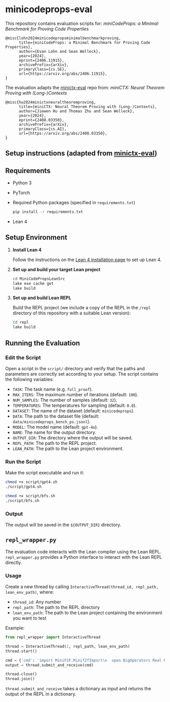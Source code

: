 # minicodeprops-eval

This repository contains evaluation scripts for:
*miniCodeProps: a Minimal Benchmark for Proving Code Properties*
```
@misc{lohn2024minicodepropsminimalbenchmarkproving,
      title={miniCodeProps: a Minimal Benchmark for Proving Code Properties}, 
      author={Evan Lohn and Sean Welleck},
      year={2024},
      eprint={2406.11915},
      archivePrefix={arXiv},
      primaryClass={cs.SE},
      url={https://arxiv.org/abs/2406.11915}, 
}
```


The evaluation adapts the [minictx-eval](https://github.com/cmu-l3/minictx-eval) repo from:
*miniCTX: Neural Theorem Proving with (Long-)Contexts*
```
@misc{hu2024minictxneuraltheoremproving,
      title={miniCTX: Neural Theorem Proving with (Long-)Contexts}, 
      author={Jiewen Hu and Thomas Zhu and Sean Welleck},
      year={2024},
      eprint={2408.03350},
      archivePrefix={arXiv},
      primaryClass={cs.AI},
      url={https://arxiv.org/abs/2408.03350}, 
}
```

## Setup instructions (adapted from [minictx-eval](https://github.com/cmu-l3/minictx-eval))

## Requirements

- Python 3
- PyTorch
- Required Python packages (specified in `requirements.txt`)

  ```bash
  pip install -r requirements.txt
  ```

- Lean 4


## Setup Environment

1. **Install Lean 4**

   Follow the instructions on the [Lean 4 installation page](https://leanprover.github.io/lean4/doc/quickstart.html) to set up Lean 4.

2. **Set up and build your target Lean project**

   ```bash
   cd MiniCodePropsLeanSrc
   lake exe cache get
   lake build
   ```

3. **Set up and build Lean REPL**

   Build the REPL project (we include a copy of the REPL in the `/repl` directory of this repository with a suitable Lean version):

   ```bash
   cd repl
   lake build
   ```

## Running the Evaluation

### Edit the Script

Open a script in the `script/` directory and verify that the paths and parameters are correctly set according to your setup. The script contains the following variables:

- `TASK`: The task name (e.g. `full_proof`).
- `MAX_ITERS`: The maximum number of iterations (default: `100`).
- `NUM_SAMPLES`: The number of samples (default: `32`).
- `TEMPERATURES`: The temperatures for sampling (default: `0.0`).
- `DATASET`: The name of the dataset (default: `minicodeprops`).
- `DATA`: The path to the dataset file (default: `data/minicodeprops_bench_ps.jsonl`).
- `MODEL`: The model name (default: `gpt-4o`).
- `NAME`: The name for the output directory.
- `OUTPUT_DIR`: The directory where the output will be saved.
- `REPL_PATH`: The path to the REPL project.
- `LEAN_PATH`: The path to the Lean project environment.

### Run the Script

Make the script executable and run it:

```bash
chmod +x script/gpt4.sh
./script/gpt4.sh
```

```bash
chmod +x script/bfs.sh
./script/bfs.sh
```

### Output

The output will be saved in the `${OUTPUT_DIR}` directory.

## `repl_wrapper.py`

The evaluation code interacts with the Lean compiler using the Lean REPL. `repl_wrapper.py` provides a Python interface to interact with the Lean REPL directly.

### Usage

Create a new thread by calling `InteractiveThread(thread_id, repl_path, lean_env_path)`, where:

- `thread_id`: Any number
- `repl_path`: The path to the REPL directory
- `lean_env_path`: The path to the Lean project containing the environment you want to test

Example:

```python
from repl_wrapper import InteractiveThread

thread = InteractiveThread(1, repl_path, lean_env_path)
thread.start()

cmd = {'cmd': 'import MiniF2F.Minif2fImport\n  open BigOperators Real Nat Topology'}
output = thread.submit_and_receive(cmd)

thread.close()
thread.join()
```

`thread.submit_and_receive` takes a dictionary as input and returns the output of the REPL in a dictionary.
